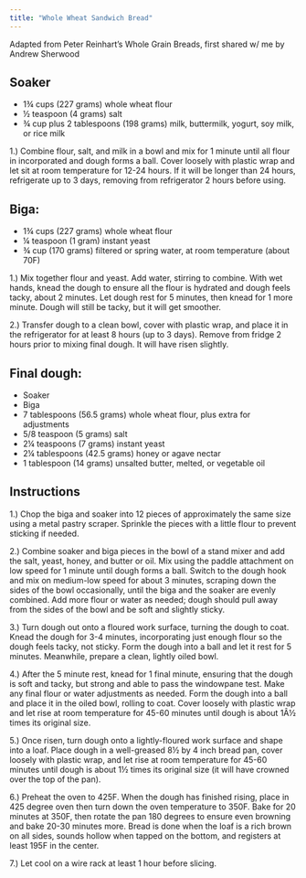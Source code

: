 ```yaml
---
title: "Whole Wheat Sandwich Bread"
---
```


Adapted from Peter Reinhart’s Whole Grain Breads, first shared w/ me by Andrew Sherwood  

## Soaker

* 1¾ cups (227 grams) whole wheat flour
* ½ teaspoon (4 grams) salt
* ¾ cup plus 2 tablespoons (198 grams) milk, buttermilk, yogurt, soy milk, or rice milk

1.) Combine flour, salt, and milk in a bowl and mix for 1 minute until all flour in incorporated and dough forms a ball. Cover loosely with plastic wrap and let sit at room temperature for 12-24 hours. If it will be longer than 24 hours, refrigerate up to 3 days, removing from refrigerator 2 hours before using.

## Biga:

* 1¾ cups (227 grams) whole wheat flour
* ¼ teaspoon (1 gram) instant yeast
* ¾ cup (170 grams) filtered or spring water, at room temperature (about 70F)

1.) Mix together flour and yeast. Add water, stirring to combine. With wet hands, knead the dough to ensure all the flour is hydrated and dough feels tacky, about 2 minutes. Let dough rest for 5 minutes, then knead for 1 more minute. Dough will still be tacky, but it will get smoother.

2.) Transfer dough to a clean bowl, cover with plastic wrap, and place it in the refrigerator for at least 8 hours (up to 3 days). Remove from fridge 2 hours prior to mixing final dough. It will have risen slightly.

## Final dough:

* Soaker
* Biga
* 7 tablespoons (56.5 grams) whole wheat flour, plus extra for adjustments
* 5/8 teaspoon (5 grams) salt
* 2¼ teaspoons (7 grams) instant yeast
* 2¼ tablespoons (42.5 grams) honey or agave nectar
* 1 tablespoon (14 grams) unsalted butter, melted, or vegetable oil
 
## Instructions

1.) Chop the biga and soaker into 12 pieces of approximately the same size using a metal pastry scraper. Sprinkle the pieces with a little flour to prevent sticking if needed.

2.) Combine soaker and biga pieces in the bowl of a stand mixer and add the salt, yeast, honey, and butter or oil. Mix using the paddle attachment on low speed for 1 minute until dough forms a ball. Switch to the dough hook and mix on medium-low speed for about 3 minutes, scraping down the sides of the bowl occasionally, until the biga and the soaker are evenly combined. Add more flour or water as needed; dough should pull away from the sides of the bowl and be soft and slightly sticky.

3.) Turn dough out onto a floured work surface, turning the dough to coat. Knead the dough for 3-4 minutes, incorporating just enough flour so the dough feels tacky, not sticky. Form the dough into a ball and let it rest for 5 minutes. Meanwhile, prepare a clean, lightly oiled bowl.

4.) After the 5 minute rest, knead for 1 final minute, ensuring that the dough is soft and tacky, but strong and able to pass the windowpane test. Make any final flour or water adjustments as needed. Form the dough into a ball and place it in the oiled bowl, rolling to coat. Cover loosely with plastic wrap and let rise at room temperature for 45-60 minutes until dough is about 1Â½ times its original size.

5.) Once risen, turn dough onto a lightly-floured work surface and shape into a loaf. Place dough in a well-greased 8½ by 4 inch bread pan, cover loosely with plastic wrap, and let rise at room temperature for 45-60 minutes until dough is about 1½ times its original size (it will have crowned over the top of the pan).

6.) Preheat the oven to 425F. When the dough has finished rising, place in 425 degree oven then turn down the oven temperature to 350F. Bake for 20 minutes at 350F, then rotate the pan 180 degrees to ensure even browning and bake 20-30 minutes more. Bread is done when the loaf is a rich brown on all sides, sounds hollow when tapped on the bottom, and registers at least 195F in the center.

7.) Let cool on a wire rack at least 1 hour before slicing.